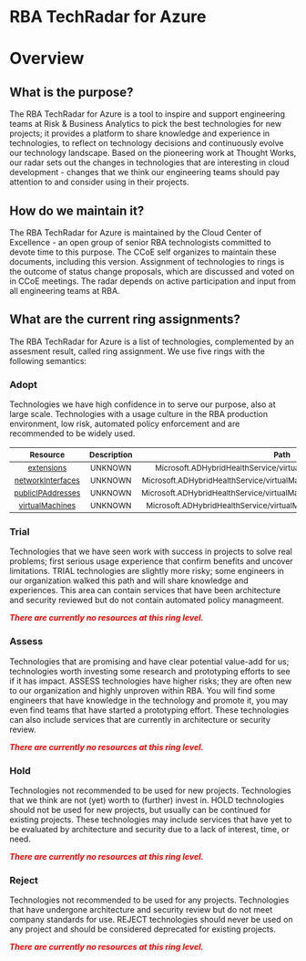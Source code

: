 
RBA TechRadar for Azure
=======================

# Overview

## What is the purpose?


The RBA TechRadar for Azure is a tool to inspire and support engineering teams at Risk & Business Analytics to pick the best technologies for new projects; it provides a platform to share knowledge and experience in technologies, to reflect on technology decisions and continuously evolve our technology landscape.  Based on the pioneering work at Thought Works, our radar sets out the changes in technologies that are interesting in cloud development - changes that we think our engineering teams should pay attention to and consider using in their projects.
## How do we maintain it?


The RBA TechRadar for Azure is maintained by the Cloud Center of Excellence - an open group of senior RBA technologists committed to devote time to this purpose.  The CCoE self organizes to maintain these documents, including this version.  Assignment of technologies to rings is the outcome of status change proposals, which are discussed and voted on in CCoE meetings.  The radar depends on active participation and input from all engineering teams at RBA.
## What are the current ring assignments?


The RBA TechRadar for Azure is a list of technologies, complemented by an assesment result, called ring assignment.  We use five rings with the following semantics:
### Adopt


Technologies we have high confidence in to serve our purpose, also at large scale.  Technologies with a usage culture in the RBA production environment, low risk, automated policy enforcement and are recommended to be widely used.  

|<sub>Resource</sub>|<sub>Description</sub>|<sub>Path</sub>|<sub>Status</sub>|
| :---: | :---: | :---: | :---: |
|<sub>[extensions](https://github.com/openrba/python-azure-techradar/tree/master/Microsoft.ADHybridHealthService/virtualMachineScaleSets/extensions)</sub>|<sub>UNKNOWN</sub>|<sub>Microsoft.ADHybridHealthService/virtualMachineScaleSets/extensions</sub>|<sub>ADOPT</sub>|
|<sub>[networkInterfaces](https://github.com/openrba/python-azure-techradar/tree/master/Microsoft.ADHybridHealthService/virtualMachineScaleSets/networkInterfaces)</sub>|<sub>UNKNOWN</sub>|<sub>Microsoft.ADHybridHealthService/virtualMachineScaleSets/networkInterfaces</sub>|<sub>ADOPT</sub>|
|<sub>[publicIPAddresses](https://github.com/openrba/python-azure-techradar/tree/master/Microsoft.ADHybridHealthService/virtualMachineScaleSets/publicIPAddresses)</sub>|<sub>UNKNOWN</sub>|<sub>Microsoft.ADHybridHealthService/virtualMachineScaleSets/publicIPAddresses</sub>|<sub>ADOPT</sub>|
|<sub>[virtualMachines](https://github.com/openrba/python-azure-techradar/tree/master/Microsoft.ADHybridHealthService/virtualMachineScaleSets/virtualMachines)</sub>|<sub>UNKNOWN</sub>|<sub>Microsoft.ADHybridHealthService/virtualMachineScaleSets/virtualMachines</sub>|<sub>ADOPT</sub>|

### Trial


Technologies that we have seen work with success in projects to solve real problems;  first serious usage experience that confirm benefits and uncover limitations.  TRIAL technologies are slightly more risky; some engineers in our organization walked this path and will share knowledge and experiences.  This area can contain services that have been architecture and security reviewed but do not contain automated policy managmeent.  
  
***<font color="red"> There are currently no resources at this ring level. </font>***
### Assess


Technologies that are promising and have clear potential value-add for us; technologies worth investing some research and prototyping efforts to see if it has impact.  ASSESS technologies have higher risks;  they are often new to our organization and highly unproven within RBA.  You will find some engineers that have knowledge in the technology and promote it, you may even find teams that have started a prototyping effort.  These technologies can also include services that are currently in architecture or security review.  
  
***<font color="red"> There are currently no resources at this ring level. </font>***
### Hold


Technologies not recommended to be used for new projects. Technologies that we think are not (yet) worth to (further) invest in.  HOLD technologies should not be used for new projects, but usually can be continued for existing projects.  These technologies may include services that have yet to be evaluated by architecture and security due to a lack of interest, time, or need.  
  
***<font color="red"> There are currently no resources at this ring level. </font>***
### Reject


Technologies not recommended to be used for any projects. Technologies that have undergone architecture and security review but do not meet company standards for use.  REJECT technologies should never be used on any project and should be considered deprecated for existing projects.  
  
***<font color="red"> There are currently no resources at this ring level. </font>***